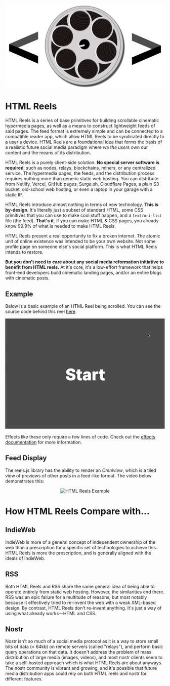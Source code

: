 <p align="center">
	<img src="readme-poster.png" alt="HTML Reels Poster Image">
</p>

# HTML Reels

HTML Reels is a series of base primitives for building scrollable cinematic hypermedia pages, as well as a means to construct lightweight feeds of said pages. The feed format is extremely simple and can be connected to a compatible reader app, which allow HTML Reels to be syndicated directly to a user's device. HTML Reels are a foundational idea that forms the basis of a realistic future social media paradigm where *we the users* own our content and the means of its distribution.

HTML Reels is a purely client-side solution. **No special server software is required**, such as nodes, relays, blockchains, miners, or any centralized service. The hypermedia pages, the feeds, and the distribution process requires nothing more than generic static web hosting. You can distribute from Netlify, Vercel, GitHub pages, Surge.sh, Cloudflare Pages, a plain S3 bucket, old-school web hosting, or even a laptop in your garage with a static IP.

HTML Reels introduce almost nothing in terms of new technology. **This is by-design**. It's literally just a subset of standard HTML, some CSS primitives that you can use to make cool stuff happen, and a `text/uri-list` file (the feed). **That's it**. If you can make HTML & CSS pages, you already know 99.9% of what is needed to make HTML Reels.

HTML Reels present a real opportunity to fix a broken internet. The atomic unit of online existence was intended to be your own website. Not some profile page on someone else's social platform. This is what HTML Reels intends to restore.

**But you don't need to care about any social media reformation initiative to benefit from HTML reels.** At it's core, it's a low-effort framework that helps front-end developers build cinematic landing pages, and/or an entire blogs with cinematic posts.

## Example

Below is a basic example of an HTML Reel being scrolled. You can see the source code behind this reel [here](samples/basic.html).

<p align="center">
	<img src="readme.gif" alt="HTML Reels Example">
</p>

Effects like these only require a few lines of code. Check out the [effects documentation](docs/effects.md) for more information.

## Feed Display

The reels.js library has the ability to render an *Omniview*, which is a tiled view of previews of other posts in a feed-like format. The video below demonstrates this:

<p align="center">
	<img src="/docs/omniview.gif" alt="HTML Reels Example">
</p>

# How HTML Reels Compare with...

## IndieWeb

IndieWeb is more of a general concept of independent ownership of the web than a prescription for a specific set of technologies to achieve this. HTML Reels is more the prescription, and is generally aligned with the ideals of IndieWeb.

## RSS

Both HTML Reels and RSS share the same general idea of being able to operate entirely from static web hosting. However, the similarities end there. RSS was an epic failure for a multitude of reasons, but most notably because it effectively tried to re-invent the web with a weak XML-based design. By contrast, HTML Reels don't re-invent anything. It's just a way of using what already works––HTML and CSS.

## Nostr

Nostr isn't so much of a social media protocol as it is a way to store small bits of data (< 64kb) on remote servers (called "relays"), and perform basic query operations on that data. It doesn't address the problem of mass distribution of large media (images, videos), and most nostr clients seem to take a self-hosted approach which is what HTML Reels are about anyways. The nostr community is vibrant and growing, and it's possible that future media distribution apps could rely on both HTML reels and nostr for different features.
